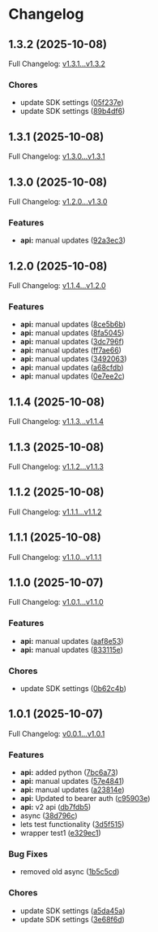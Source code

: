 # Changelog

## 1.3.2 (2025-10-08)

Full Changelog: [v1.3.1...v1.3.2](https://github.com/atulgavandetzafon/computer-python/compare/v1.3.1...v1.3.2)

### Chores

* update SDK settings ([05f237e](https://github.com/atulgavandetzafon/computer-python/commit/05f237ee8b8b72f28301dda597201e051f1b7ef4))
* update SDK settings ([89b4df6](https://github.com/atulgavandetzafon/computer-python/commit/89b4df64ee207a368dfa80e9ae47a9255da4d545))

## 1.3.1 (2025-10-08)

Full Changelog: [v1.3.0...v1.3.1](https://github.com/atulgavandetzafon/computer-python/compare/v1.3.0...v1.3.1)

## 1.3.0 (2025-10-08)

Full Changelog: [v1.2.0...v1.3.0](https://github.com/atulgavandetzafon/computer-python/compare/v1.2.0...v1.3.0)

### Features

* **api:** manual updates ([92a3ec3](https://github.com/atulgavandetzafon/computer-python/commit/92a3ec3c358004e432973fedd6844add8bcb1c7d))

## 1.2.0 (2025-10-08)

Full Changelog: [v1.1.4...v1.2.0](https://github.com/atulgavandetzafon/computer-python/compare/v1.1.4...v1.2.0)

### Features

* **api:** manual updates ([8ce5b6b](https://github.com/atulgavandetzafon/computer-python/commit/8ce5b6bc92fffc1baf956972489ceefbf987be3b))
* **api:** manual updates ([8fa5045](https://github.com/atulgavandetzafon/computer-python/commit/8fa5045b6bfbf00a3d44833100d36b58d27a83e3))
* **api:** manual updates ([3dc796f](https://github.com/atulgavandetzafon/computer-python/commit/3dc796fb27186307f81f6e3ad93e6715a707604d))
* **api:** manual updates ([ff7ae66](https://github.com/atulgavandetzafon/computer-python/commit/ff7ae66be8c4d9c69b52f803b23a0456aebe3c1e))
* **api:** manual updates ([3492063](https://github.com/atulgavandetzafon/computer-python/commit/3492063eeb600e5c42585ebc8805b50cc0ffe9c0))
* **api:** manual updates ([a68cfdb](https://github.com/atulgavandetzafon/computer-python/commit/a68cfdb2689829e82063eb672e1736e9f66bd81e))
* **api:** manual updates ([0e7ee2c](https://github.com/atulgavandetzafon/computer-python/commit/0e7ee2ca2568511b495a154a6b802dd5c4b42908))

## 1.1.4 (2025-10-08)

Full Changelog: [v1.1.3...v1.1.4](https://github.com/atulgavandetzafon/computer-python/compare/v1.1.3...v1.1.4)

## 1.1.3 (2025-10-08)

Full Changelog: [v1.1.2...v1.1.3](https://github.com/atulgavandetzafon/computer-python/compare/v1.1.2...v1.1.3)

## 1.1.2 (2025-10-08)

Full Changelog: [v1.1.1...v1.1.2](https://github.com/atulgavandetzafon/computer-python/compare/v1.1.1...v1.1.2)

## 1.1.1 (2025-10-08)

Full Changelog: [v1.1.0...v1.1.1](https://github.com/atulgavandetzafon/computer-python/compare/v1.1.0...v1.1.1)

## 1.1.0 (2025-10-07)

Full Changelog: [v1.0.1...v1.1.0](https://github.com/atulgavandetzafon/computer-python/compare/v1.0.1...v1.1.0)

### Features

* **api:** manual updates ([aaf8e53](https://github.com/atulgavandetzafon/computer-python/commit/aaf8e534415ea6bc8420f2ed8e3b854011a7bf71))
* **api:** manual updates ([833115e](https://github.com/atulgavandetzafon/computer-python/commit/833115e5e6814f6347de3e0521faceb4bf9e15e8))


### Chores

* update SDK settings ([0b62c4b](https://github.com/atulgavandetzafon/computer-python/commit/0b62c4b04323dabf192fe31e11f45ea94f366411))

## 1.0.1 (2025-10-07)

Full Changelog: [v0.0.1...v1.0.1](https://github.com/atulgavandetzafon/computer-python/compare/v0.0.1...v1.0.1)

### Features

* **api:** added python ([7bc6a73](https://github.com/atulgavandetzafon/computer-python/commit/7bc6a73f549bb57bb176de454d395fd692159a0e))
* **api:** manual updates ([57e4841](https://github.com/atulgavandetzafon/computer-python/commit/57e4841180a11f953e1d8db5e3c1ea7eebbb1d3e))
* **api:** manual updates ([a23814e](https://github.com/atulgavandetzafon/computer-python/commit/a23814e85afaa64e2a429b2bcb6507b0accb46bc))
* **api:** Updated to bearer auth ([c95903e](https://github.com/atulgavandetzafon/computer-python/commit/c95903e3795de2823b6266f914647dd55dc4eeba))
* **api:** v2 api ([db7fdb5](https://github.com/atulgavandetzafon/computer-python/commit/db7fdb5cbcb3ed5f38c2fcebe824573172c223d1))
* async ([38d796c](https://github.com/atulgavandetzafon/computer-python/commit/38d796c6538fad278abf122887a57a379c5a532b))
* lets test functionality ([3d5f515](https://github.com/atulgavandetzafon/computer-python/commit/3d5f515098e71964a431849a37c88a7a017424d2))
* wrapper test1 ([e329ec1](https://github.com/atulgavandetzafon/computer-python/commit/e329ec12ae711d64cad28e04a74bd7c1283669ce))


### Bug Fixes

* removed old async ([1b5c5cd](https://github.com/atulgavandetzafon/computer-python/commit/1b5c5cdf4a7c80089e8ca67e13540bdae898ac98))


### Chores

* update SDK settings ([a5da45a](https://github.com/atulgavandetzafon/computer-python/commit/a5da45a676c091d3d02fde9352d98d458e4dfe7f))
* update SDK settings ([3e68f6d](https://github.com/atulgavandetzafon/computer-python/commit/3e68f6db27fae3f75f411d76e15a6df07d22fa2b))
